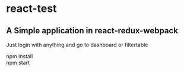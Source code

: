 # react-test
<h2>A Simple application in react-redux-webpack</h2>
Just login with anything and go to dashboard or filtertable

npm install <br/>
npm start
